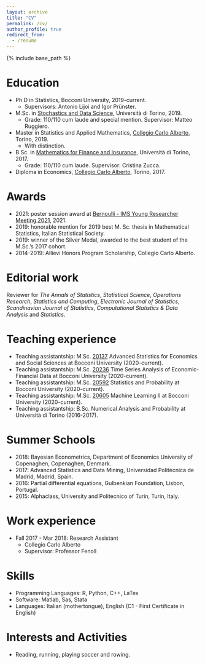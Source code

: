```yaml
---
layout: archive
title: "CV"
permalink: /cv/
author_profile: true
redirect_from:
  - /resume
---
```


{% include base_path %}

Education
======
* Ph.D in Statistics, Bocconi University, 2019-current.
  * Supervisors: Antonio Lijoi and Igor Prünster. 
* M.Sc. in [Stochastics and Data Science](https://www.master-sds.unito.it/do/home.pl), Università di Torino, 2019.
  * Grade: 110/110 cum laude and special mention. Supervisor: Matteo Ruggiero.
* Master in Statistics and Applied Mathematics, [Collegio Carlo Alberto](https://www.carloalberto.org), Torino, 2019.
  * With distinction. 
* B.Sc. in [Mathematics for Finance and Insurance](https://matematicafinanza.campusnet.unito.it/do/home.pl), Università di Torino, 2017.
  * Grade: 110/110 cum laude. Supervisor: Cristina Zucca.
* Diploma in Economics, [Collegio Carlo Alberto](https://www.carloalberto.org), Torino, 2017.

Awards
======

* 2021: poster session award at [Bernoulli - IMS Young Researcher Meeting 2021](https://www.wc2020.org/sub03_04.php), 2021.
* 2019: honorable mention for 2019 best M. Sc. thesis in Mathematical Statistics, Italian Statistical Society.
* 2019: winner of the Silver Medal, awarded to the best student of the M.Sc.’s 2017 cohort.
* 2014-2019: Allievi Honors Program Scholarship, Collegio Carlo Alberto.

Editorial work
======

Reviewer for _The Annals of Statistics_, _Statistical Science_, _Operations Research_, _Statistics and Computing_, _Electronic Journal of Statistics_, _Scandinavian Journal of Statistics_, _Computational Statistics & Data Analysis_ and _Statistics_.


Teaching experience
======
* Teaching assistantship: M.Sc. [20137](http://didattica.unibocconi.eu/ts/tsn_anteprima.php?cod_ins=20137&anno=2021&IdPag=6351) Advanced Statistics for Economics and Social Sciences at Bocconi University (2020-current). 
* Teaching assistantship: M.Sc. [20236](http://didattica.unibocconi.eu/ts/tsn_anteprima.php?cod_ins=20236&anno=2021&IdPag=6351) Time Series Analysis of Economic-Financial Data at Bocconi University (2020-current).
* Teaching assistantship: M.Sc. [20592](http://didattica.unibocconi.eu/ts/tsn_anteprima.php?cod_ins=20592&anno=2021&IdPag=6351) Statistics and Probability at Bocconi University (2020-current).
* Teaching assistantship: M.Sc. [20605](http://didattica.unibocconi.eu/ts/tsn_anteprima.php?cod_ins=20605&anno=2021&IdPag=6351) Machine Learning II at Bocconi University (2020-current).
* Teaching assistantship: B.Sc. Numerical Analysis and Probability at Università di Torino (2016-2017).

Summer Schools
======
* 2018: Bayesian Econometrics, Department of Economics University of Copenaghen, Copenaghen, Denmark.
* 2017: Advanced Statistics and Data Mining, Universidad Politécnica de Madrid, Madrid, Spain.
* 2016: Partial differential equations, Gulbenkian Foundation, Lisbon, Portugal.
* 2015: Alphaclass, University and Politecnico of Turin, Turin, Italy.


Work experience
======
* Fall 2017 - Mar 2018: Research Assistant
  * Collegio Carlo Alberto
  * Supervisor: Professor Fenoll
  
Skills
======
* Programming Languages: R, Python, C++, LaTex
* Software: Matlab, Sas, Stata
* Languages: Italian (mothertongue), English (C1 - First Certificate in English)

Interests and Activities
======
* Reading, running, playing soccer and rowing.

